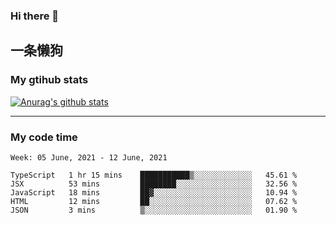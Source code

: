 ### Hi there 👋

## 一条懒狗
<!--
**kiss-me-quickly/kiss-me-quickly** is a ✨ _special_ ✨ repository because its `README.md` (this file) appears on your GitHub profile.

Here are some ideas to get you started:

- 🔭 I’m currently working on ...
- 🌱 I’m currently learning ...
- 👯 I’m looking to collaborate on ...
- 🤔 I’m looking for help with ...
- 💬 Ask me about ...
- 📫 How to reach me: ...
- 😄 Pronouns: ...
- ⚡ Fun fact: ...
-->


### My gtihub stats

[![Anurag's github stats](https://github-readme-stats.vercel.app/api?username=kiss-me-quickly)](https://github.com/anuraghazra/github-readme-stats)

***

### My code time

<!--START_SECTION:waka-->
```text
Week: 05 June, 2021 - 12 June, 2021

TypeScript   1 hr 15 mins    ███████████▒░░░░░░░░░░░░░   45.61 % 
JSX          53 mins         ████████░░░░░░░░░░░░░░░░░   32.56 % 
JavaScript   18 mins         ██▓░░░░░░░░░░░░░░░░░░░░░░   10.94 % 
HTML         12 mins         ██░░░░░░░░░░░░░░░░░░░░░░░   07.62 % 
JSON         3 mins          ▒░░░░░░░░░░░░░░░░░░░░░░░░   01.90 % 
```
<!--END_SECTION:waka-->

